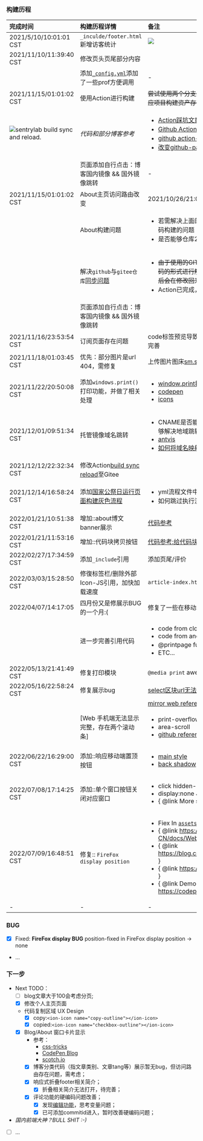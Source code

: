### 构建历程

| 完成时间 | 构建历程详情 | 备注 |
| :--- | :--- | :--- |
| 2021/5/10/10:01:01 CST | `_inculde/footer.html`新增访客统计 | ![](https://profile-counter.glitch.me/bin4xin.github.io/count.svg) |
| 2021/11/10/11:39:40 CST | 修改页头页尾部分内容 | <center><a href="https://bin4xin.github.io/">网站</a>  •  <a href="https://bin4xin.gitee.io/">CN镜像</a></center> |
|  | 添加[`_config.yml`](https://github.com/Bin4xin/bin4xin.github.io/blob/main/_config.yml)添加了一些prof方便调用 | - |
| 2021/11/15/01:01:02 CST | 使用Action进行构建 | <del>尝试使用两个分支进行构建部署对应文件夹成功，但单个分支对应项目构建资产存在路由访问问题，所以暂时先放下</del> |
| ![sentrylab build sync and reload.](https://github.com/Bin4xin/bin4xin.github.io/workflows/sentrylab%20build%20sync%20and%20reload./badge.svg) | <em>代码和部分博客参考</em> | <ul><li>[Action踩坑文章在此](https://bin4xin.github.io/event/2021/Jekyll-site-routers-and-config/)</li> <li> [Github Actions总结](https://jasonkayzk.github.io/2020/08/28/Github-Actions%E6%80%BB%E7%BB%93/)</li> <li>[github action-cache使用实例](https://raw.githubusercontent.com/ustclug/website/master/.github/workflows/build.yml)</li> <li>[改变github-page分支](https://stackoverflow.com/questions/14040754/deleting-remote-master-branch-refused-due-to-being-the-current-branch)</li></ul> |
|  | 页面添加自行点击：博客国内镜像 && 国外镜像跳转 | - |
| 2021/11/15/01:01:02 CST | About主页访问路由改变 | 2021/10/26/21:04:22记录 |
|  | About构建问题 | <ul><li>若需解决上面的问题，那么亟需修改的就是对于About的源码构建的问题</li><li>是否能够仓库2 Action构建的源码推送的仓库1的分支上</li></ul>|
|  | 解决`github`与`gitee仓库`[同步问题](https://github.com/Bin4xin/bin4xin.github.io/blob/main/.github/workflows/deploy.yml) | <ul><li><del>由于使用的GITEE ACTION模版存在疑问；所以暂时以硬编码的形式进行解决了，不是非常的优雅，这里会先标注，以后会在修改回来</del></li><li>Action已完成，[分支填写错误导致](https://github.com/Bin4xin/bin4xin.github.io/blob/main/.github/workflows/deploy.yml#L80)</li></ul> |
|  | 页面添加自行点击：博客国内镜像 && 国外镜像跳转 |  |
| 2021/11/16/23:53:54 CST | 订阅页面存在问题 | code标签预览导致提前闭合了xml文件的标签从而引起报错，已完善 |
| 2021/11/18/01:03:45 CST | 优先：部分图片是url 404，需修复 | 上传图片图床[sm.sm](https://sm.ms/) |
| 2021/11/22/20:50:08 CST | 添加`windows.print()`打印功能，并做了相关处理 | <ul><li>[window.print打印指定div指定网页指定区域的方法](https://www.mk2048.com/blog/blog_i11j01babchj.html)</li><li>[codepen](https://www.mk2048.com/blog/blog_i11j01babchj.html)</li><li>[icons](https://ionic.io/ionicons/usage)</li></ul> |
| 2021/12/01/09:51:34 CST |  托管镜像域名跳转  |  <ul><li>CNAME是否能够对应不同的镜像跳转？DNS解析中是否能够解决地域跳转问题？答：可以</li><li>[antvis](https://github.com/antvis/G2/blob/gh-pages/CNAME)</li><li>[如何将域名映射至 Github 仓库](https://daijiangtao.gitee.io/2018/06/29/domain-to-github/)</li></ul>  |
| 2021/12/12/22:32:34 CST | 修改Action[build sync reload](https://github.com/Bin4xin/bin4xin.github.io/blob/main/.github/workflows/deploy.yml#L74)至Gitee |  |
| 2021/12/14/16:58:24 CST | 添加[国家公祭日运行页面构建灰色流程](https://github.com/Bin4xin/bin4xin.github.io/blob/main/.github/workflows/harmony.yml#L42) | <ul><li>yml流程文件中是否能够定义先后顺序？</li><li>如何跳过执行流程？</li></ul> |
| 2022/01/21/10:51:38 CST | 增加::about博文banner展示 | [代码参考](https://cloud.google.com/) |
| 2022/01/21/11:53:16 CST | 增加::代码块拷贝按钮 | [代码参考:给代码块pre标签增加一个“复制代码”按钮](http://qclog.cn/1060) |
| 2022/02/27/17:34:59 CST | 添加`_include`引用 | 添加页尾/评价 |
| 2022/03/03/15:28:50 CST | 修復标签栏/删除外部Icon-JS引用，加快加载速度 | `article-index.html/head` |
| 2022/04/07/14:17:05 | 四月份又是修展示BUG的一个月:( | 修复了一些在移动端code/pre不换行的文章 |
|  | 进一步完善引用代码 | <ul><li>code from cloudflare. [visit footer](https://www.cloudflare.com/zh-cn/) </li><li>code from anquanke. [visit any posts here.](https://www.anquanke.com/) </li><li> @printpage func() 代码引用申明</li><li>ETC...</li></ul> |
| 2022/05/13/21:41:49 CST | 修复打印模块 | `@media print` awesome;) |
| 2022/05/16/22:58:24 CST | 修复展示bug | [select区块url无法超链接](https://github.com/Bin4xin/bin4xin.github.io/blob/main/_layouts/about.html#L61-L70) |
|  |  | [mirror web reference](https://github.com/tuna/mirror-web/blob/master/_layouts/help.html#L38) |
|  | [Web 手机端无法显示完整，存在两个滚动条] | <ul><li>print-overflow-visible</li><li>area-scroll</li><li>[github reference](https://docs.github.com/cn/actions/learn-github-actions/environment-variables)</li></ul> |
| 2022/06/22/16:29:00 CST | 添加::响应移动端置顶按钮 | <ul><li> [main style](https://docs.github.com/) </li><li> [back shadow](https://www.sendcloud.net/sendSetting/unsubsribeSetting) </li></ul> |
| 2022/07/08/17:14:25 CST | 添加::单个窗口按钮关闭对应窗口 | <ul><li>click hidden-2-click-{{note_node}}</li><li>display:none JQuery: $("diva-{{note_node}}").hide();</li><li>{ @link More see: [/assets/js/oh-sentry.js](https://github.com/Bin4xin/bin4xin.github.io/blob/main/assets/js/oh-sentry.js) }</li></ul> |
| 2022/07/09/16:48:51 CST | 修复:: `FireFox display position` | <ul><li>Fiex In [`assets/css/style.scss`](https://github.com/Bin4xin/bin4xin.github.io/blob/main/assets/css/style.scss)</li><li>{ @link https://developer.mozilla.org/zh-CN/docs/Web/CSS/position#browser_compatibility }</li><li>{ @link https://blog.csdn.net/DDD4V/article/details/123354124 }</li><li>{ @link https://juejin.cn/post/6844904100576886797 }</li><li>{ @link Demo https://codepen.io/li377242494/pen/VwLGGaR }</li></ul> |
| - | - | - |

### BUG

- [x] Fixed: **FireFox display BUG** position-fixed in FireFox display position -> none
- ...
  
### 下一步

- Next TODO：
    - [ ] blog文章大于100会考虑分页;
    - [x] 修改个人主页页面
    - 代码复制区域 UX Design
      - [x] copy:`<ion-icon name="copy-outline"></ion-icon>`
      - [x] copied:`<ion-icon name="checkbox-outline"></ion-icon>`
    - [x] Blog/About 窗口卡片显示
        - 参考：
          - [css-tricks](https://css-tricks.com/)
          - [CodePen Blog](https://blog.codepen.io/)
          - [scotch.io](https://scotch.io/)
        - [x] 博客分类代码（指文章类别、文章tang等）展示暂无bug，但访问路由存在问题，需考虑；
        - [x] 响应式折叠footer相关简介；
          - [x] 折叠相关简介无法打开，待完善；
        - [x] 评论功能的硬编码问题改善；
            - [x] 发现[编辑功能](https://github.com/Bin4xin/bin4xin.github.io/edit/main/_posts/about/2020-05-18-ShiroDeser.md)，思考变量问题；
            - [x] 已可添加commitid进入，暂时改善硬编码问题；
- *国内前端大神？BULL SHIT :-)*
- [ ] ...